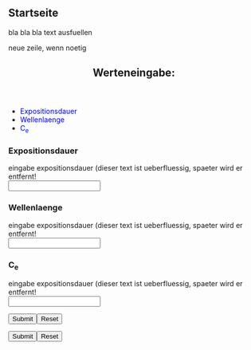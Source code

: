 <!DOCTYPE html>
<html lang="en">
<head>
<meta charset="UTF-8">
<meta name="viewport" content="width=device-width, initial-scale=1.0">
<title>Laser Safety</title>
<style>
a:link {
  color: blue;
  background-color: transparent;
  text-decoration: none;
}

a:visited {
  color: blue;
  background-color: transparent;
  text-decoration: none;
}

a:hover {
  color: black;
  background-color: transparent;
  text-decoration: underline;
}

a:active {
  color: blue;
  background-color: transparent;
  text-decoration: underline;
}

* {
  box-sizing: border-box;
}

body {
  font-family: Arial, Helvetica, sans-serif;
}

/* Style the header */
header {
  background-color: #666;
  padding: 30px;
  text-align: center;
  font-size: 35px;
  color: white;
}

/* Container for flexboxes */
section {
  display: -webkit-flex;
  display: flex;
}

/* Style the navigation menu */
nav {
  -webkit-flex: 1;
  -ms-flex: 1;
  flex: 1;
  background: #ccc;
  padding: 25px;
}

/* Style the list inside the menu */
nav ul {
  list-style-type: none;
  padding: 0;
}

/* Style the content */
article {
  -webkit-flex: 3;
  -ms-flex: 3;
  flex: 3;
  background-color: #f1f1f1;
  padding: 10px;
}

/* Style the footer */
footer {
  background-color: #777;
  padding: 10px;
  text-align: center;
  color: white;
}

/* Responsive layout - makes the menu and the content (inside the section) sit on top of each other instead of next to each other */
@media (max-width: 600px) {
  section {
    -webkit-flex-direction: column;
    flex-direction: column;
  }
}
</style>
</head>
<body>

<h2>Startseite</h2>
<p>bla bla bla text ausfuellen</p>
<p>neue zeile, wenn noetig</p>

<header>
  <h2>Werteneingabe:</h2>
</header>

<section>
  <nav>
    <ul>
      <li><a href="#">Expositionsdauer</a></li>
      <li><a href="#">Wellenlaenge</a></li>
      <li><a href="#">C<sub>e</sub></a></li>
    </ul>
  </nav>
  
  <article>
    <h1>Expositionsdauer</h1>
    <p>eingabe expositionsdauer (dieser text ist ueberfluessig, spaeter wird er entfernt!
    <br><input type="text" id="expositionsdauer"></p>
  </article>
  <article>
    <h1>Wellenlaenge</h1>
    <p>eingabe expositionsdauer (dieser text ist ueberfluessig, spaeter wird er entfernt!
    <br><input type="text" id="wellenlaenge"></p>
  </article>
  <article>
    <h1>C<sub>e</sub></h1>
    <p>eingabe expositionsdauer (dieser text ist ueberfluessig, spaeter wird er entfernt!
    <br><input type="text" id="C_e"></p>
  </article>
</section>

<footer>
  <p><input type="submit" value="Submit" onclick="calculate()"><input type="reset" value="Reset"></p>
  <p id="result"></p>
</footer>

<script>
function calculate() {
    var expositionsdauer = parseFloat(document.getElementById('expositionsdauer').value);
    var wellenlaenge = parseFloat(document.getElementById('wellenlaenge').value);
    var C_e = parseFloat(document.getElementById('C_e').value);
    
    var result = expositionsdauer * wellenlaenge * C_e;
    
    document.getElementById('result').innerHTML = "Result: " + result;
}
</script>

</body>
</html>

  <p><input type="submit" value="Submit"><input type="reset" value="Reset"></p>
</footer>

</body>
